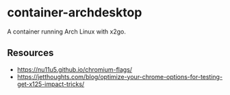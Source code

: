 # container-archdesktop

A container running Arch Linux with x2go.

## Resources

- https://nu11u5.github.io/chromium-flags/
- https://jetthoughts.com/blog/optimize-your-chrome-options-for-testing-get-x125-impact-tricks/
